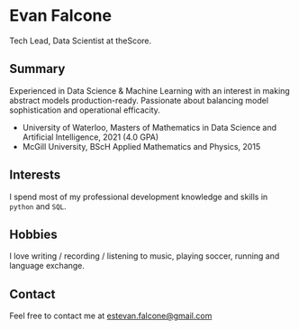 # Evan Falcone
Tech Lead, Data Scientist at theScore.

## Summary
Experienced in Data Science & Machine Learning with an interest in making abstract models production-ready. Passionate about balancing model sophistication and operational efficacity.
* University of Waterloo, Masters of Mathematics in Data Science and Artificial Intelligence, 2021 (4.0 GPA)
* McGill University, BScH Applied Mathematics and Physics, 2015

## Interests
I spend most of my professional development knowledge and skills in `python` and `SQL`.

## Hobbies
I love writing / recording / listening to music, playing soccer, running and language exchange. 

## Contact
Feel free to contact me at <a href="mailto:estevan.falcone@gmail.com">estevan.falcone@gmail.com</a>
